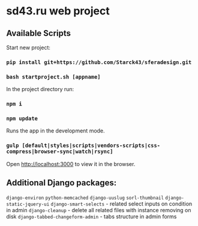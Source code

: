 <h1>sd43.ru web project</h1>

## Available Scripts

Start new project:
### `pip install git+https://github.com/Starck43/sferadesign.git`
### `bash startproject.sh [appname]`

In the project directory run:
### `npm i`
### `npm update`

Runs the app in the development mode.<br />
### `gulp [default|styles|scripts|vendors-scripts|css-compress|browser-sync|watch|rsync]`

Open [http://localhost:3000](http://localhost:3000) to view it in the browser.


## Additional Django packages:

`django-environ`
`python-memcached`
`django-uuslug`
`sorl-thumbnail`
`django-static-jquery-ui`
`django-smart-selects` - related select inputs on condition in admin
`django-cleanup` - delete all related files with instance removing on disk
`django-tabbed-changeform-admin` - tabs structure in admin forms
